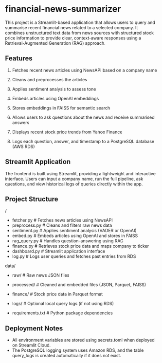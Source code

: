 # financial-news-summarizer

This project is a Streamlit-based application that allows users to query and summarise recent financial news related to a selected company. It combines unstructured text data from news sources with structured stock price information to provide clear, context-aware responses using a Retrieval-Augmented Generation (RAG) approach.

## Features
1. Fetches recent news articles using NewsAPI based on a company name

2. Cleans and preprocesses the articles

3. Applies sentiment analysis to assess tone

4. Embeds articles using OpenAI embeddings

5. Stores embeddings in FAISS for semantic search

6. Allows users to ask questions about the news and receive summarised answers

7. Displays recent stock price trends from Yahoo Finance

8. Logs each question, answer, and timestamp to a PostgreSQL database (AWS RDS)

## Streamlit Application
The frontend is built using Streamlit, providing a lightweight and interactive interface. Users can input a company name, run the full pipeline, ask questions, and view historical logs of queries directly within the app.

## Project Structure
/
- fetcher.py           # Fetches news articles using NewsAPI
- preprocess.py        # Cleans and filters raw news data
- sentiment.py         # Applies sentiment analysis (VADER or OpenAI)
- embed.py             # Embeds articles using OpenAI and stores in FAISS
- rag_query.py         # Handles question-answering using RAG
- finance.py           # Retrieves stock price data and maps company to ticker
- dashboard.py         # Streamlit application interface
- log.py               # Logs user queries and fetches past entries from RDS

data/
- raw/                 # Raw news JSON files
- processed/           # Cleaned and embedded files (JSON, Parquet, FAISS)
- finance/             # Stock price data in Parquet format
- logs/                # Optional local query logs (if not using RDS)

- requirements.txt       # Python package dependencies

## Deployment Notes
- All environment variables are stored using secrets.toml when deployed on Streamlit Cloud.
- The PostgreSQL logging system uses Amazon RDS, and the table query_logs is created automatically if it does not exist.
